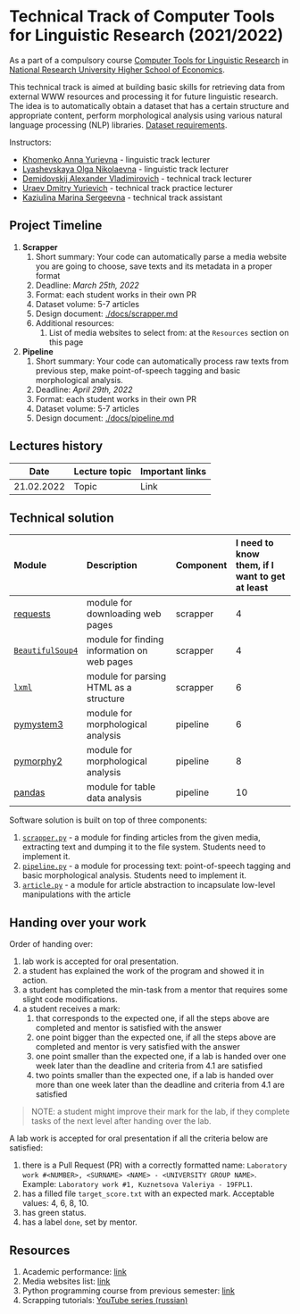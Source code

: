 # Technical Track of Computer Tools for Linguistic Research (2021/2022)

As a part of a compulsory course 
[Computer Tools for Linguistic Research](https://www.hse.ru/en/edu/courses/494759476)
in [National Research University Higher School of Economics](https://www.hse.ru/).

This technical track is aimed at building basic skills for retrieving data from external
WWW resources and processing it for future linguistic research. The idea is to automatically 
obtain a dataset that has a certain structure and appropriate content, 
perform morphological analysis using various natural language processing (NLP) 
libraries. [Dataset requirements](./docs/dataset.md).

Instructors: 

* [Khomenko Anna Yurievna](https://www.hse.ru/org/persons/65858472) - linguistic track lecturer
* [Lyashevskaya Olga Nikolaevna](https://www.hse.ru/staff/olesar) - linguistic track lecturer
* [Demidovskij Alexander Vladimirovich](https://www.hse.ru/staff/demidovs#sci) - technical track lecturer
* [Uraev Dmitry Yurievich](https://www.hse.ru/org/persons/208529395) - technical track practice lecturer
* [Kaziulina Marina Sergeevna](https://nnov.hse.ru/news/365778981.html) - technical track assistant

## Project Timeline

1. **Scrapper**
   1. Short summary: Your code can automatically parse a media website you are going to choose, 
      save texts and its metadata in a proper format
   1. Deadline: *March 25th, 2022*
   1. Format: each student works in their own PR
   1. Dataset volume: 5-7 articles
   1. Design document: [./docs/scrapper.md](./docs/scrapper.md)
   1. Additional resources:
      1. List of media websites to select from: at the `Resources` section on this page
1. **Pipeline**
   1. Short summary: Your code can automatically process raw texts from previous step,
      make point-of-speech tagging and basic morphological analysis.
   1. Deadline: *April 29th, 2022*
   1. Format: each student works in their own PR
   1. Dataset volume: 5-7 articles
   1. Design document: [./docs/pipeline.md](./docs/pipeline.md)

## Lectures history

|Date|Lecture topic|Important links|
|:--:|:---|:---|
|21.02.2022|Topic|Link|

## Technical solution

| Module | Description | Component | I need to know them, if I want to get at least |
|:---|:---|:---|:---|
| [requests](https://pypi.org/project/requests/) | module for downloading web pages | scrapper | 4 |
| [`BeautifulSoup4`](https://pypi.org/project/beautifulsoup4/) | module for finding information on web pages | scrapper | 4 |
| [`lxml`](https://pypi.org/project/lxml/) | module for parsing HTML as a structure | scrapper | 6 |
| [pymystem3](https://pypi.org/project/pymystem3/) | module for morphological analysis | pipeline | 6 |
| [pymorphy2](https://pypi.org/project/pymorphy2/) | module for morphological analysis | pipeline | 8 |
| [pandas](https://pypi.org/project/pandas/) | module for table data analysis | pipeline | 10 |

Software solution is built on top of three components:
1. [`scrapper.py`](./scrapper.py) - a module for finding articles from the given media, extracting text and
   dumping it to the file system. Students need to implement it.
1. [`pipeline.py`](./pipeline.py) - a module for processing text: point-of-speech tagging and 
   basic morphological analysis. Students need to implement it.
1. [`article.py`](core_utils/article.py) - a module for article abstraction to incapsulate low-level
   manipulations with the article
   
## Handing over your work

Order of handing over:

1. lab work is accepted for oral presentation.
2. a student has explained the work of the program and showed it in action.
3. a student has completed the min-task from a mentor that requires some slight code modifications.
4. a student receives a mark:
   1. that corresponds to the expected one, if all the steps above are completed and mentor is satisfied with 
      the answer
   2. one point bigger than the expected one, if all the steps above are completed and mentor is very 
      satisfied with the answer
   3. one point smaller than the expected one, if a lab is handed over one week later than the deadline and 
      criteria from 4.1 are satisfied
   4. two points smaller than the expected one, if a lab is handed over more than one week later than 
      the deadline and criteria from 4.1 are satisfied

> NOTE: a student might improve their mark for the lab, if they complete tasks of the next level after handing over
> the lab.

A lab work is accepted for oral presentation if all the criteria below are satisfied:

1. there is a Pull Request (PR) with a correctly formatted name:
   `Laboratory work #<NUMBER>, <SURNAME> <NAME> - <UNIVERSITY GROUP NAME>`. Example: `Laboratory work #1, Kuznetsova Valeriya - 19FPL1`.
2. has a filled file `target_score.txt` with an expected mark. Acceptable values: 4, 6, 8, 10.
3. has green status.
4. has a label `done`, set by mentor.
 
## Resources

1. Academic performance: [link](https://docs.google.com/spreadsheets/d/1Jbp0KjNu4Ox4EJdC-zc-Lr5bt8r7YOmcZIfTv1qiNmM/edit?usp=sharing) 
1. Media websites list: [link](https://docs.google.com/spreadsheets/d/1GUBSxwZwrIOotQGDYD0Om7NKY0oui8Wn/edit?usp=sharing&ouid=105662922636302712328&rtpof=true&sd=true)
1. Python programming course from previous semester: [link](https://github.com/fipl-hse/2021-2-level-labs)
1. Scrapping tutorials: [YouTube series (russian)](https://youtu.be/7hn1_t2ZtJQ)
